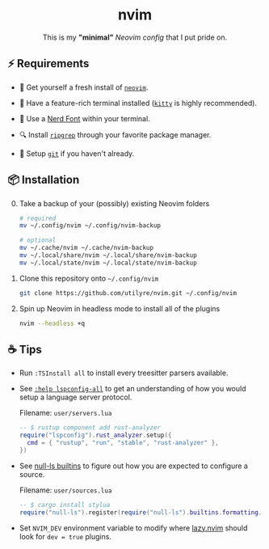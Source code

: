 <div align="center">

# nvim

This is my **"minimal"** _Neovim config_ that I put pride on.

</div>

## ⚡ Requirements

-   🍺 Get yourself a fresh install of [`neovim`][neovim].

-   📠 Have a feature-rich terminal installed ([`kitty`][kitty] is highly
    recommended).

-   🚀 Use a [Nerd Font][nerdfonts] within your terminal.

-   🔍 Install [`ripgrep`][ripgrep] through your favorite package manager.

-   🐙 Setup [`git`][git] if you haven't already.

[neovim]: https://neovim.io
[kitty]: https://sw.kovidgoyal.net/kitty
[nerdfonts]: https://www.nerdfonts.com
[ripgrep]: https://crates.io/crates/ripgrep
[git]: https://git-scm.com

## 📦 Installation

0.  Take a backup of your (possibly) existing Neovim folders

    ```bash
    # required
    mv ~/.config/nvim ~/.config/nvim-backup

    # optional
    mv ~/.cache/nvim ~/.cache/nvim-backup
    mv ~/.local/share/nvim ~/.local/share/nvim-backup
    mv ~/.local/state/nvim ~/.local/state/nvim-backup
    ```

1.  Clone this repository onto `~/.config/nvim`

    ```bash
    git clone https://github.com/utilyre/nvim.git ~/.config/nvim
    ```

2.  Spin up Neovim in headless mode to install all of the plugins

    ```bash
    nvim --headless +q
    ```

## ☕ Tips

-   Run `:TSInstall all` to install every treesitter parsers available.

-   See [`:help lspconfig-all`][servers] to get an understanding of how you would
    setup a language server protocol.

    Filename: `user/servers.lua`

    ```lua
    -- $ rustup component add rust-analyzer
    require("lspconfig").rust_analyzer.setup({
      cmd = { "rustup", "run", "stable", "rust-analyzer" },
    })
    ```

-   See [null-ls builtins][builtins] to figure out how you are expected to
    configure a source.

    Filename: `user/sources.lua`

    ```lua
    -- $ cargo install stylua
    require("null-ls").register(require("null-ls").builtins.formatting.stylua)
    ```

-   Set `NVIM_DEV` environment variable to modify where [lazy.nvim][lazy.nvim]
    should look for `dev = true` plugins.

[servers]: https://github.com/neovim/nvim-lspconfig/blob/master/doc/server_configurations.md
[builtins]: https://github.com/jose-elias-alvarez/null-ls.nvim/blob/main/doc/BUILTINS.md
[lazy.nvim]: https://github.com/folke/lazy.nvim
